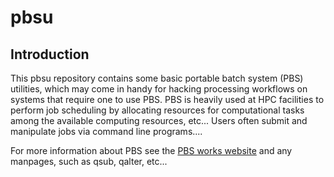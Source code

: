 # pbsu

## Introduction
This pbsu repository contains some basic portable batch system (PBS) utilities, which may 
come in handy for hacking processing workflows on systems that require one to use PBS. PBS 
is heavily used at HPC facilities to perform job scheduling by allocating resources for 
computational tasks among the available computing resources, etc... Users often submit 
and manipulate jobs via command line programs....

For more information about PBS see the [PBS works website](http://www.pbsworks.com)
and any manpages, such as qsub, qalter, etc...
